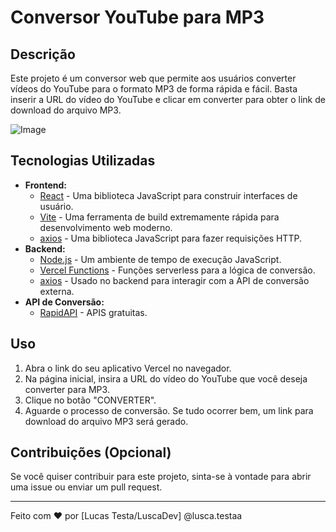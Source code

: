 # Conversor YouTube para MP3

## Descrição

Este projeto é um conversor web que permite aos usuários converter vídeos do YouTube para o formato MP3 de forma rápida e fácil. Basta inserir a URL do vídeo do YouTube e clicar em converter para obter o link de download do arquivo MP3.

![Image](https://github.com/user-attachments/assets/7962e0dc-6aba-4af0-a582-70348cba04b9)

## Tecnologias Utilizadas

* **Frontend:**
    * [React](https://react.dev/) - Uma biblioteca JavaScript para construir interfaces de usuário.
    * [Vite](https://vitejs.dev/) - Uma ferramenta de build extremamente rápida para desenvolvimento web moderno.
    * [axios](https://axios-http.com/ptbr/docs/intro) - Uma biblioteca JavaScript para fazer requisições HTTP.
* **Backend:**
    * [Node.js](https://nodejs.org/en/) - Um ambiente de tempo de execução JavaScript.
    * [Vercel Functions](https://vercel.com/docs/functions) - Funções serverless para a lógica de conversão.
    * [axios](https://axios-http.com/ptbr/docs/intro) - Usado no backend para interagir com a API de conversão externa.
* **API de Conversão:**
    * [RapidAPI](https://rapidapi.com/) - APIS gratuitas.

## Uso

1.  Abra o link do seu aplicativo Vercel no navegador.
2.  Na página inicial, insira a URL do vídeo do YouTube que você deseja converter para MP3.
3.  Clique no botão "CONVERTER".
4.  Aguarde o processo de conversão. Se tudo ocorrer bem, um link para download do arquivo MP3 será gerado.

## Contribuições (Opcional)

Se você quiser contribuir para este projeto, sinta-se à vontade para abrir uma issue ou enviar um pull request.

---

Feito com ❤️ por [Lucas Testa/LuscaDev] @lusca.testaa
